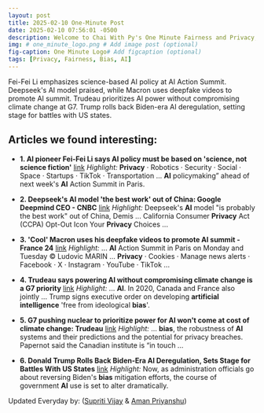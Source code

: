 ```yaml
---
layout: post
title: 2025-02-10 One-Minute Post
date: 2025-02-10 07:56:01 -0500
description: Welcome to Chai With Py's One Minute Fairness and Privacy, which aims to provide you the current happenings in the world of Fairness, Privacy, and AI.
img: # one_minute_logo.png # Add image post (optional)
fig-caption: One Minute Logo# Add figcaption (optional)
tags: [Privacy, Fairness, Bias, AI]
---
```


Fei-Fei Li emphasizes science-based AI policy at AI Action Summit. Deepseek's AI model praised, while Macron uses deepfake videos to promote AI summit. Trudeau prioritizes AI power without compromising climate change at G7. Trump rolls back Biden-era AI deregulation, setting stage for battles with US states.

## Articles we found interesting:

- **1. <b>AI</b> pioneer Fei-Fei Li says <b>AI</b> policy must be based on &#39;science, not science fiction&#39;** [link](https://techcrunch.com/2025/02/08/ai-pioneer-fei-fei-li-says-ai-policy-must-be-based-on-science-not-science-fiction/)
_Highlight:_ <b>Privacy</b> &middot; Robotics &middot; Security &middot; Social &middot; Space &middot; Startups &middot; TikTok &middot; Transportation ... <b>AI</b> policymaking” ahead of next week&#39;s <b>AI</b> Action Summit in Paris.

- **2. Deepseek&#39;s <b>AI</b> model &#39;the best work&#39; out of China: Google Deepmind CEO - CNBC** [link](https://www.cnbc.com/2025/02/09/deepseeks-ai-model-the-best-work-out-of-china-google-deepmind-ceo.html)
_Highlight:_ Deepseek&#39;s <b>AI</b> model &quot;is probably the best work&quot; out of China, Demis ... California Consumer <b>Privacy</b> Act (CCPA) Opt-Out Icon Your <b>Privacy</b> Choices&nbsp;...

- **3. &#39;Cool&#39; Macron uses his deepfake videos to promote <b>AI</b> summit - France 24** [link](https://www.france24.com/en/live-news/20250209-cool-macron-uses-his-deepfake-videos-to-promote-ai-summit)
_Highlight:_ ... <b>AI</b> Action Summit in Paris on Monday and Tuesday © Ludovic MARIN ... <b>Privacy</b> &middot; Cookies &middot; Manage news alerts &middot; Facebook &middot; X &middot; Instagram &middot; YouTube &middot; TikTok&nbsp;...

- **4. Trudeau says powering <b>AI</b> without compromising climate change is a G7 priority** [link](https://www.theglobeandmail.com/canada/article-trudeau-in-paris-ahead-of-global-artificial-intelligence-summit/)
_Highlight:_ ... <b>AI</b>. In 2020, Canada and France also jointly ... Trump signs executive order on developing <b>artificial intelligence</b> &#39;free from ideological <b>bias</b>&#39;.

- **5. G7 pushing nuclear to prioritize power for <b>AI</b> won&#39;t come at cost of climate change: Trudeau** [link](https://nationalpost.com/news/canada/g7-trudeau-ai-nuclear)
_Highlight:_ ... <b>bias</b>, the robustness of <b>AI</b> systems and their predictions and the potential for privacy breaches. Papernot said the Canadian institute is “in touch&nbsp;...

- **6. Donald Trump Rolls Back Biden-Era <b>AI</b> Deregulation, Sets Stage for Battles With US States** [link](https://www.ccn.com/news/technology/trump-ai-deregulation-battles-with-states/)
_Highlight:_ Now, as administration officials go about reversing Biden&#39;s <b>bias</b> mitigation efforts, the course of government <b>AI</b> use is set to alter dramatically.


Updated Everyday by: (<a href="https://supritivijay.github.io/">Supriti Vijay</a> & <a href="https://amanpriyanshu.github.io/">Aman Priyanshu</a>)

